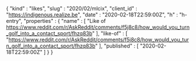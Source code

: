 {
  "kind" : "likes",
  "slug" : "2020/02/mlcix",
  "client_id" : "https://indigenous.realize.be",
  "date" : "2020-02-18T22:59:00Z",
  "h" : "h-entry",
  "properties" : {
    "name" : [ "Like of https://www.reddit.com/r/AskReddit/comments/f5j8c8/how_would_you_turn_golf_into_a_contact_sport/fhzq83b" ],
    "like-of" : [ "https://www.reddit.com/r/AskReddit/comments/f5j8c8/how_would_you_turn_golf_into_a_contact_sport/fhzq83b" ],
    "published" : [ "2020-02-18T22:59:00Z" ]
  }
}
